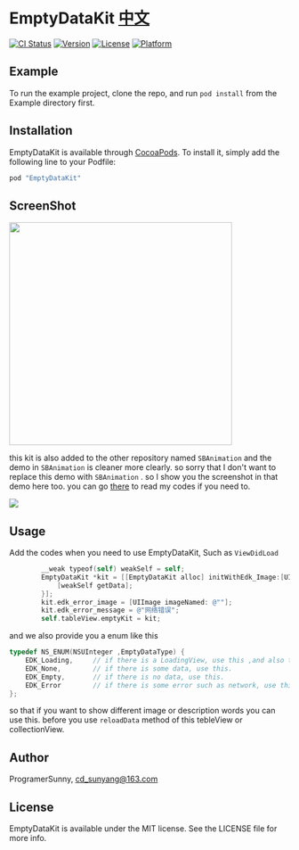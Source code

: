 # EmptyDataKit  [中文](https://github.com/ProgramerSunny/EmptyDataKit/blob/master/README_CN.md)

[![CI Status](http://img.shields.io/travis/孙扬/EmptyDataKit.svg?style=flat)](https://travis-ci.org/孙扬/EmptyDataKit)
[![Version](https://img.shields.io/cocoapods/v/EmptyDataKit.svg?style=flat)](http://cocoapods.org/pods/EmptyDataKit)
[![License](https://img.shields.io/cocoapods/l/EmptyDataKit.svg?style=flat)](http://cocoapods.org/pods/EmptyDataKit)
[![Platform](https://img.shields.io/cocoapods/p/EmptyDataKit.svg?style=flat)](http://cocoapods.org/pods/EmptyDataKit)

## Example

To run the example project, clone the repo, and run `pod install` from the Example directory first.

## Installation

EmptyDataKit is available through [CocoaPods](http://cocoapods.org). To install
it, simply add the following line to your Podfile:

```ruby
pod "EmptyDataKit"
```



## ScreenShot

<img src="http://ocg4av0wv.bkt.clouddn.com/ProgramerSunnyDemo.gif" width= "400" />



this kit is also added to the other repository named `SBAnimation`  and the demo in `SBAnimation` is cleaner more clearly. so sorry that I don't want to replace this demo with `SBAnimation` . so I show you the screenshot in that demo here too. you can go [there](https://github.com/SolarBee/SBAnimation)  to read my codes if you need to.



<img src="http://ojno1pj4x.bkt.clouddn.com/EmptyDataKit.gif">





## Usage

Add the codes when you need to use EmptyDataKit, Such as `ViewDidLoad`

```objective-c
		__weak typeof(self) weakSelf = self;
        EmptyDataKit *kit = [[EmptyDataKit alloc] initWithEdk_Image:[UIImage imageNamed:@"common_pic_loadFail"] edk_Message:@"aaa" edk_reloadHandler:^{
            [weakSelf getData];
        }];
        kit.edk_error_image = [UIImage imageNamed: @""];
        kit.edk_error_message = @"网络错误";
        self.tableView.emptyKit = kit;
```



and we also provide you a enum like this 

```objective-c
typedef NS_ENUM(NSUInteger ,EmptyDataType) {
    EDK_Loading,     // if there is a LoadingView, use this ,and also this is a default status.
    EDK_None,        // if there is some data, use this.
    EDK_Empty,       // if there is no data, use this.
    EDK_Error        // if there is some error such as network, use this.
};
```

so that if you want to show different image or description words you can use this. before you use `reloadData` method of this tebleView or collectionView.

## Author

ProgramerSunny, cd_sunyang@163.com

## License

EmptyDataKit is available under the MIT license. See the LICENSE file for more info.
